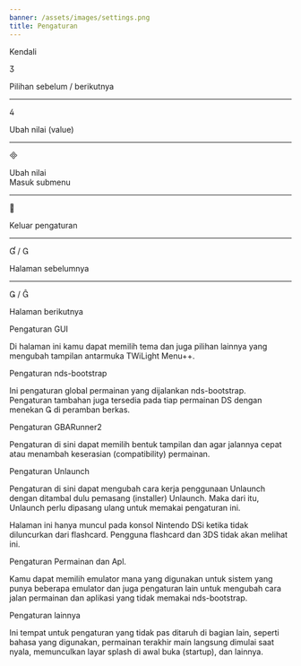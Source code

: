 ```yaml
---
banner: /assets/images/settings.png
title: Pengaturan
---
```


<div id="conrols" class="section-title">Kendali</div>
<div class="section-body">
    <div class="button-action-group">
        <p class="button-action button">&#xE07D;</p>
        <p class="button-action-text">Pilihan sebelum / berikutnya</p>
    </div>
    <hr>
    <div class="button-action-group">
        <p class="button-action button">&#xE07E;</p>
        <p class="button-action-text">Ubah nilai (value)</p>
    </div>
    <hr>
    <div class="button-action-group">
        <p class="button-action button">&#xE000;</p>
        <p class="button-action-text">Ubah nilai<br>Masuk submenu</p>
    </div>
    <hr>
    <div class="button-action-group">
        <p class="button-action button">&#xE001;</p>
        <p class="button-action-text">Keluar pengaturan</p>
    </div>
    <hr>
    <div class="button-action-group">
        <p class="button-action button">&#xE004; / &#xE002;</p>
        <p class="button-action-text">Halaman sebelumnya</p>
    </div>
    <hr>
    <div class="button-action-group">
        <p class="button-action button">&#xE003; / &#xE005;</p>
        <p class="button-action-text">Halaman berikutnya</p>
    </div>
</div>

<div id="gui-settings" class="section-title">Pengaturan GUI</div>
<div class="section-body">
    <p>Di halaman ini kamu dapat memilih tema dan juga pilihan lainnya yang mengubah tampilan antarmuka TWiLight Menu++.</p>
</div>

<div id="nds-bootstrap-settings" class="section-title">Pengaturan nds-bootstrap</div>
<div class="section-body">
    <p>Ini pengaturan global permainan yang dijalankan nds-bootstrap. <br>Pengaturan tambahan juga tersedia pada tiap permainan DS dengan menekan &#xE003; di peramban berkas.</p>
</div>

<div id="gbarunner2-settings" class="section-title">Pengaturan GBARunner2</div>
<div class="section-body">
    <p>Pengaturan di sini dapat memilih bentuk tampilan dan agar jalannya cepat atau menambah keserasian (compatibility) permainan.</p>
</div>

<div id="unlaunch-settings" class="section-title">Pengaturan Unlaunch</div>
<div class="section-body">
    <p>Pengaturan di sini dapat mengubah cara kerja penggunaan Unlaunch dengan ditambal dulu pemasang (installer) Unlaunch. Maka dari itu, Unlaunch perlu dipasang ulang untuk memakai pengaturan ini.</p>
    <p>Halaman ini hanya muncul pada konsol Nintendo DSi ketika tidak diluncurkan dari flashcard. Pengguna flashcard dan 3DS tidak akan melihat ini.</p>
</div>

<div id="games-and-apps-settings" class="section-title">Pengaturan Permainan dan Apl.</div>
<div class="section-body">
    <p>Kamu dapat memilih emulator mana yang digunakan untuk sistem yang punya beberapa emulator dan juga pengaturan lain untuk mengubah cara jalan permainan dan aplikasi yang tidak memakai nds-bootstrap.</p>
</div>

<div id="misc-settings" class="section-title">Pengaturan lainnya</div>
<div class="section-body">
    <p>Ini tempat untuk pengaturan yang tidak pas ditaruh di bagian lain, seperti bahasa yang digunakan, permainan terakhir main langsung dimulai saat nyala, memunculkan layar splash di awal buka (startup), dan lainnya.</p>
</div>
